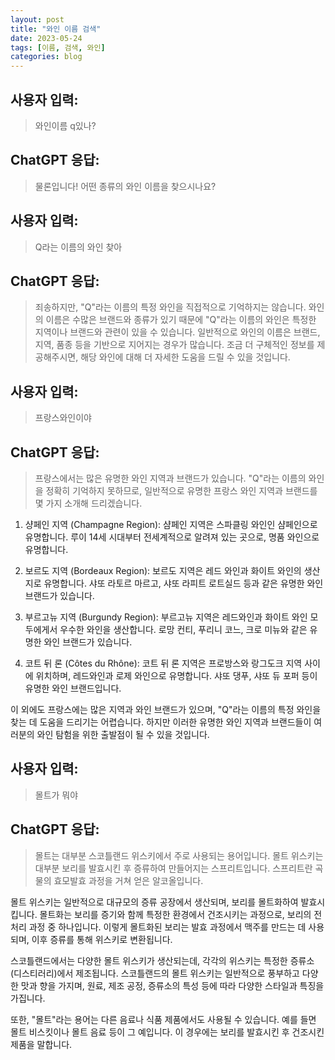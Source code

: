 ```yaml
---
layout: post
title: "와인 이름 검색"
date: 2023-05-24
tags: [이름, 검색, 와인]
categories: blog
---
```


## 사용자 입력:
> 와인이름 q있나?

## ChatGPT 응답:
> 물론입니다! 어떤 종류의 와인 이름을 찾으시나요?

## 사용자 입력:
> Q라는 이름의 와인 찾아

## ChatGPT 응답:
> 죄송하지만, "Q"라는 이름의 특정 와인을 직접적으로 기억하지는 않습니다. 와인의 이름은 수많은 브랜드와 종류가 있기 때문에 "Q"라는 이름의 와인은 특정한 지역이나 브랜드와 관련이 있을 수 있습니다. 일반적으로 와인의 이름은 브랜드, 지역, 품종 등을 기반으로 지어지는 경우가 많습니다. 조금 더 구체적인 정보를 제공해주시면, 해당 와인에 대해 더 자세한 도움을 드릴 수 있을 것입니다.

## 사용자 입력:
> 프랑스와인이야

## ChatGPT 응답:
> 프랑스에서는 많은 유명한 와인 지역과 브랜드가 있습니다. "Q"라는 이름의 와인을 정확히 기억하지 못하므로, 일반적으로 유명한 프랑스 와인 지역과 브랜드를 몇 가지 소개해 드리겠습니다. 

1. 샹페인 지역 (Champagne Region): 샴페인 지역은 스파클링 와인인 샴페인으로 유명합니다. 루이 14세 시대부터 전세계적으로 알려져 있는 곳으로, 명품 와인으로 유명합니다.

2. 보르도 지역 (Bordeaux Region): 보르도 지역은 레드 와인과 화이트 와인의 생산지로 유명합니다. 샤또 라토르 마르고, 샤또 라피트 로트실드 등과 같은 유명한 와인 브랜드가 있습니다.

3. 부르고뉴 지역 (Burgundy Region): 부르고뉴 지역은 레드와인과 화이트 와인 모두에게서 우수한 와인을 생산합니다. 로망 컨티, 푸리니 코느, 크로 미뉴와 같은 유명한 와인 브랜드가 있습니다.

4. 코트 뒤 론 (Côtes du Rhône): 코트 뒤 론 지역은 프로방스와 랑그도크 지역 사이에 위치하며, 레드와인과 로제 와인으로 유명합니다. 샤또 댕푸, 샤또 듀 포퍼 등이 유명한 와인 브랜드입니다.

이 외에도 프랑스에는 많은 지역과 와인 브랜드가 있으며, "Q"라는 이름의 특정 와인을 찾는 데 도움을 드리기는 어렵습니다. 하지만 이러한 유명한 와인 지역과 브랜드들이 여러분의 와인 탐험을 위한 출발점이 될 수 있을 것입니다.

## 사용자 입력:
> 몰트가 뭐야

## ChatGPT 응답:
> 몰트는 대부분 스코틀랜드 위스키에서 주로 사용되는 용어입니다. 몰트 위스키는 대부분 보리를 발효시킨 후 증류하여 만들어지는 스프리트입니다. 스프리트란 곡물의 효모발효 과정을 거쳐 얻은 알코올입니다. 

몰트 위스키는 일반적으로 대규모의 증류 공장에서 생산되며, 보리를 몰트화하여 발효시킵니다. 몰트화는 보리를 증기와 함께 특정한 환경에서 건조시키는 과정으로, 보리의 전처리 과정 중 하나입니다. 이렇게 몰트화된 보리는 발효 과정에서 맥주를 만드는 데 사용되며, 이후 증류를 통해 위스키로 변환됩니다.

스코틀랜드에서는 다양한 몰트 위스키가 생산되는데, 각각의 위스키는 특정한 증류소(디스티러리)에서 제조됩니다. 스코틀랜드의 몰트 위스키는 일반적으로 풍부하고 다양한 맛과 향을 가지며, 원료, 제조 공정, 증류소의 특성 등에 따라 다양한 스타일과 특징을 가집니다.

또한, "몰트"라는 용어는 다른 음료나 식품 제품에서도 사용될 수 있습니다. 예를 들면 몰트 비스킷이나 몰트 음료 등이 그 예입니다. 이 경우에는 보리를 발효시킨 후 건조시킨 제품을 말합니다.

